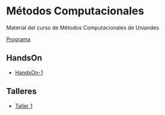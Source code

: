 # Métodos Computacionales

Material del curso de Métodos Computacionales de Uniandes

[Programa](https://github.com/ComputoCienciasUniandes/MetodosComputacionales/blob/master/syllabus/syllabus-2015V.pdf)

## HandsOn
* [HandsOn-1](https://github.com/ComputoCienciasUniandes/MetodosComputacionales/blob/master/hands_on/HandsOn-1.md)

## Talleres

* [Taller 1](https://github.com/ComputoCienciasUniandes/MetodosComputacionales/blob/master/homework/2015-V/HW1/HW1.pdf)
